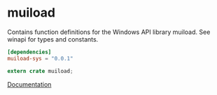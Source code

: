 # muiload #
Contains function definitions for the Windows API library muiload. See winapi for types and constants.

```toml
[dependencies]
muiload-sys = "0.0.1"
```

```rust
extern crate muiload;
```

[Documentation](https://retep998.github.io/doc/winapi/muiload/)
